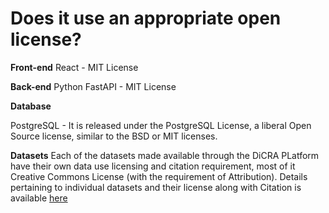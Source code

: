 # Does it use an appropriate open license?

**Front-end**
React - MIT License

**Back-end**
Python
FastAPI - MIT License

**Database**

PostgreSQL - It is released under the PostgreSQL License, a liberal Open Source license, similar to the BSD or MIT licenses.

**Datasets**
 Each of the datasets made available through the DiCRA PLatform have their own data use licensing and citation requirement, most of it Creative Commons License (with the requirement of Attribution). Details pertaining to individual datasets and their license along with Citation is available [here](https://github.com/undpindia/Data4Policy/blob/main/DiCRA/datasets_metadata.xlsx)
